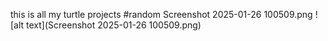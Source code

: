 this is all my turtle projects
#random Screenshot 2025-01-26 100509.png
![alt text](Screenshot 2025-01-26 100509.png)
